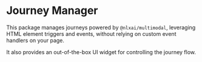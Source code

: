 # Journey Manager

This package manages journeys powered by `@nlxai/multimodal`, leveraging HTML element triggers and events, without relying on custom event handlers on your page.

It also provides an out-of-the-box UI widget for controlling the journey flow.
